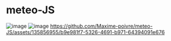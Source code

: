# meteo-JS
![image](https://github.com/Maxime-poivre/meteo-JS/assets/135856955/d781ffb8-dfde-49be-8b46-39668451bf40)
![image](https://github.com/Maxime-poivre/meteo-JS/assets/135856955/c4771e43-d81a-41a1-87e1-505ed619b939)
https://github.com/Maxime-poivre/meteo-JS/assets/135856955/b9e981f7-5326-4691-b971-64394091e676
